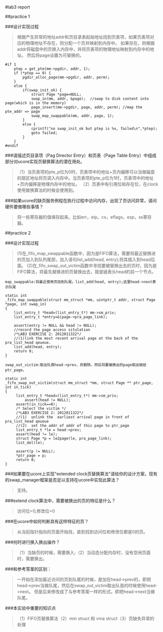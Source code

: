 #lab3 report

##practice 1


###设计实现过程
>根据产生异常的地址addr和页目录表起始地址找到页表项，如果页表项对应的物理地址不存在，则分配一个页并映射到内存中。
如果存在，则根据addr将磁盘中的页换入内存中，并将页表项的物理地址映射到内存中的地址。
然后将page设置为可替换的。
```
#if 1
    ptep = get_pte(mm->pgdir, addr, 1);  
    if (*ptep == 0) {
        pgdir_alloc_page(mm->pgdir, addr, perm);
    }
    else {
        if(swap_init_ok) {
            struct Page *page=NULL;
            swap_in(mm, addr, &page);  //swap to disk content into page(which is in the memory)
            page_insert(mm->pgdir, page, addr, perm); //map the pte_addr => page
            swap_map_swappable(mm, addr, page, 1);
        }
        else {
            cprintf("no swap_init_ok but ptep is %x, failed\n",*ptep);
            goto failed;
        }
    }
#endif
```

###请描述页目录项（Pag Director Entry）和页表（Page Table Entry）中组成部分对ucore实现页替换算法的潜在用处。
>（1）当页表项的pte_p位为0时，页表项中的地址+页内偏移可以当做磁盘的扇区地址将页调入内存中。当页表项的pte_p位为1时，页表项中的地址+页内偏移是物理内存中的地址。
>（2）页表中有引用位和存在位，在clock使用替换算法的时候会使用到。


###如果ucore的缺页服务例程在执行过程中访问内存，出现了页访问异常，请问硬件要做哪些事情？
>将一些寄存器的值保存起来。比如err，eip，cs，eflags，esp，ss寄存器。



##practice 2

###设计实现过程
>(1)在_fifo_map_swappable函数中，因为是FIFO算法，需要将最近替换进的页加入到队列尾部，加入语句list_add(head, entry);将其插入到head后面。
(2)在_fifo_swap_out_victim函数中寻找要被替换出去的页时，因为是FIFO算法，将最先替换进的页替换出去，就是链表头head的前一个节点。
```
map_swappable:将最近使用页加到队尾。list_add(head, entry);这里head->next表示队尾

static int
_fifo_map_swappable(struct mm_struct *mm, uintptr_t addr, struct Page *page, int swap_in)
{
    list_entry_t *head=(list_entry_t*) mm->sm_priv;
    list_entry_t *entry=&(page->pra_page_link);
 
    assert(entry != NULL && head != NULL);
    //record the page access situlation
    /*LAB3 EXERCISE 2: 2012011322*/ 
    //(1)link the most recent arrival page at the back of the pra_list_head qeueue.
    list_add(head, entry);
    return 0;
}
```
```
swap_out_victim:取出队首head->prev，并删除。然后将要被换出的page取出赋给ptr_page。

static int
_fifo_swap_out_victim(struct mm_struct *mm, struct Page ** ptr_page, int in_tick)
{
     list_entry_t *head=(list_entry_t*) mm->sm_priv;
         assert(head != NULL);
     assert(in_tick==0);
     /* Select the victim */
     /*LAB3 EXERCISE 2: 2012011322*/ 
     //(1)  unlink the  earliest arrival page in front of pra_list_head qeueue
     //(2)  set the addr of addr of this page to ptr_page
     list_entry_t *le = head->prev;
     assert(head != le);
     struct Page *p = le2page(le, pra_page_link);
     list_del(le);

     assert(p != NULL);
     *ptr_page = p;
     return 0;
}
```

###如果要在ucore上实现"extended clock页替换算法"请给你的设计方案，现有的swap_manager框架是否足以支持在ucore中实现此算法？
>支持。

###extend clock算法中，需要被换出的页的特征是什么？
>访问位=0,修改位=0

###在ucore中如何判断具有这样特征的页？
>从当前指针指向的页面开始找，直到找到访问位和修改位都是0的页。

###何时进行换入换出操作？
>（1）当缺页的时候，需要换入;（2）当动态分配内存时，没有空闲页面时，需要换出。


###和参考答案的区别：
>一开始在添加最近访问的页到队尾的时候，是加在head->prev的，即把head->prev当做队尾，然后在swap_out_victim取出队首的时候使用head->next。
但是后来修改成了与参考答案一样的形式。即把head->next当做队尾。


###本实验中重要的知识点
>（1）FIFO页替换算法（2）mm struct 和 vma struct（3）页缺失异常的处理




